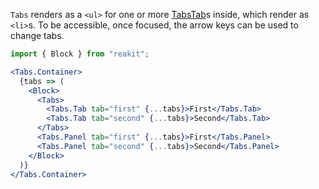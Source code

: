 `Tabs` renders as a `<ul>` for one or more [TabsTab](/components/tabs/tabstab)s inside, which render as `<li>`s. To be accessible, once focused, the arrow keys can be used to change tabs.

```jsx
import { Block } from "reakit";

<Tabs.Container>
  {tabs => (
    <Block>
      <Tabs>
        <Tabs.Tab tab="first" {...tabs}>First</Tabs.Tab>
        <Tabs.Tab tab="second" {...tabs}>Second</Tabs.Tab>
      </Tabs>
      <Tabs.Panel tab="first" {...tabs}>First</Tabs.Panel>
      <Tabs.Panel tab="second" {...tabs}>Second</Tabs.Panel>
    </Block>
  )}
</Tabs.Container>
```

